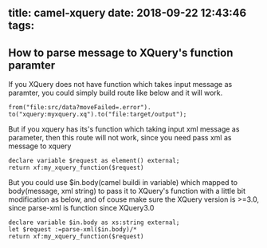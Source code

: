 title: camel-xquery
date: 2018-09-22 12:43:46
tags:
---
## How to parse message to XQuery's function paramter


If you XQuery does not have function which takes input message as paramter, you could simply build route like below and it will work.

```
from("file:src/data?moveFailed=.error"). to("xquery:myxquery.xq").to("file:target/output");
```

But if you xquery has its's function which taking input xml message as parameter, then this route will not work, since you need pass xml as message to xquery 

```
declare variable $request as element() external;
return xf:my_xquery_function($request)
```

But you could use $in.body(camel buildi in variable) which mapped to body(message, xml string) to pass it to XQuery's function with a little bit modification as below, and of couse make sure the XQuery version is >=3.0, since parse-xml is function since XQuery3.0

```
declare variable $in.body as xs:string external;
let $request :=parse-xml($in.body)/*
return xf:my_xquery_function($request)
```
